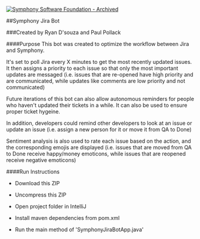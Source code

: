 [![Symphony Software Foundation - Archived](https://cdn.rawgit.com/symphonyoss/contrib-toolbox/master/images/ssf-badge-archived.svg)](https://symphonyoss.atlassian.net/wiki/display/FM/Archived)

##Symphony Jira Bot

###Created by Ryan D'souza and Paul Pollack

####Purpose
This bot was created to optimize the workflow between Jira and Symphony. 

It's set to poll Jira every X minutes to get the most recently updated issues.
It then assigns a priority to each issue so that only the most important updates are messaged (i.e. issues that are re-opened have high priority and are communicated, while updates like comments are low priority and not communicated) 

Future iterations of this bot can also allow autonomous reminders for people who haven't updated their tickets in a while. It can also be used to ensure proper ticket hygeine.

In addition, developers could remind other developers to look at an issue or update an issue (i.e. assign a new person for it or move it from QA to Done) 

Sentiment analysis is also used to rate each issue based on the action, and the corresponding emojis are displayed (i.e. issues that are moved from QA to Done receive happy/money emoticons, while issues that are reopened receive negative emoticons) 


####Run Instructions

- Download this ZIP 

- Uncompress this ZIP 

- Open project folder in IntelliJ 

- Install maven dependencies from pom.xml

- Run the main method of 'SymphonyJiraBotApp.java'



